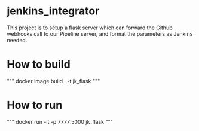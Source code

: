 # jenkins_integrator
This project is to setup a flask server which can forward the Github webhooks call to our Pipeline server, and format the parameters as Jenkins needed.

# How to build
"""
docker image build . -t jk_flask
"""

# How to run
"""
docker run -it -p 7777:5000 jk_flask
"""
